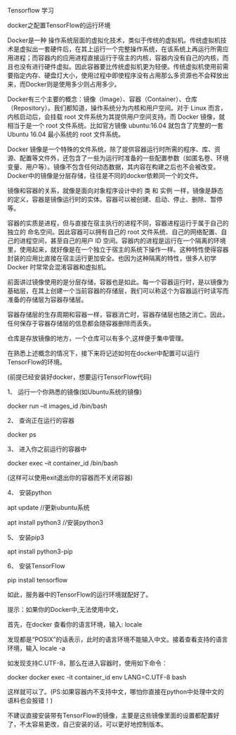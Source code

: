 Tensorflow 学习

docker之配置TensorFlow的运行环境

Docker是一种 操作系统层面的虚拟化技术，类似于传统的虚拟机。传统虚拟机技术是虚拟出一套硬件后，在其上运行一个完整操作系统，在该系统上再运行所需应用进程；而容器内的应用进程直接运行于宿主的内核，容器内没有自己的内核，而且也没有进行硬件虚拟。因此容器要比传统虚拟机更为轻便。传统虚拟机使用前需要指定内存、硬盘灯大小，使用过程中即使程序没有占用那么多资源也不会释放出来，而Docker则是使用多少则占用多少。

Docker有三个主要的概念：镜像（Image）、容器（Container）、仓库（Repository）。我们都知道，操作系统分为内核和用户空间。对于 Linux 而言，内核启动后，会挂载 root 文件系统为其提供用户空间支持。而 Docker 镜像，就相当于是一个 root 文件系统。比如官方镜像 ubuntu:16.04 就包含了完整的一套 Ubuntu 16.04 最小系统的 root 文件系统。

Docker 镜像是一个特殊的文件系统，除了提供容器运行时所需的程序、库、资源、配置等文件外，还包含了一些为运行时准备的一些配置参数（如匿名卷、环境变量、用户等）。镜像不包含任何动态数据，其内容在构建之后也不会被改变。Docker中的镜像是分层存储，往往是不同的docker依赖同一个的文件。

镜像和容器的关系，就像是面向对象程序设计中的 类 和 实例 一样，镜像是静态的定义，容器是镜像运行时的实体。容器可以被创建、启动、停止、删除、暂停等。

容器的实质是进程，但与直接在宿主执行的进程不同，容器进程运行于属于自己的独立的 命名空间。因此容器可以拥有自己的 root 文件系统、自己的网络配置、自己的进程空间，甚至自己的用户 ID 空间。容器内的进程是运行在一个隔离的环境里，使用起来，就好像是在一个独立于宿主的系统下操作一样。这种特性使得容器封装的应用比直接在宿主运行更加安全。也因为这种隔离的特性，很多人初学 Docker 时常常会混淆容器和虚拟机。

前面讲过镜像使用的是分层存储，容器也是如此。每一个容器运行时，是以镜像为基础层，在其上创建一个当前容器的存储层，我们可以称这个为容器运行时读写而准备的存储层为容器存储层。

容器存储层的生存周期和容器一样，容器消亡时，容器存储层也随之消亡。因此，任何保存于容器存储层的信息都会随容器删除而丢失。

仓库是存放镜像的地方，一个仓库可以有多个,这样便于集中管理。

在熟悉上述概念的情况下，接下来将记述如何在docker中配置可以运行TensorFlow的环境。

(前提已经安装好docker，想要运行TensorFlow代码)

1、    运行一个你熟悉的镜像(如Ubuntu系统的镜像)

docker run –it images_id /bin/bash

2、    查询正在运行的容器

docker ps

3、    进入你之前运行的容器中

docker exec –it container_id /bin/bash

(这样可以使用exit退出你的容器而不关闭容器)

4、    安装python

apt update           //更新ubuntu系统

apt install python3  //安装python3

5、    安装pip3

apt install python3-pip

6、    安装TensorFlow

pip install tensorflow

如此，服务器中的TensorFlow的运行环境就配好了。

提示：如果你的Docker中,无法使用中文，

首先，在docker 查看你的语言环境，输入:  locale

发现都是“POSIX”的话表示，此时的语言环境不能输入中文。接着查看支持的语言环境，输入 locale -a

如发现支持C.UTF-8，那么在进入容器时，使用如下命令：

docker docker exec -it  container_id env LANG=C.UTF-8 bash

这样就可以了。(PS:如果容器内不支持中文，哪怕你直接在python中处理中文的语料也会报错！)

不建议直接安装带有TensorFlow的镜像，主要是这些镜像里面的设置都配置好了，不太容易更改，自己安装的话，可以更好地控制版本。

